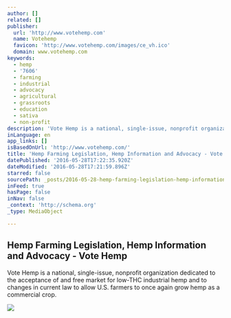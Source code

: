 ```yaml
---
author: []
related: []
publisher:
  url: 'http://www.votehemp.com'
  name: Votehemp
  favicon: 'http://www.votehemp.com/images/ce_vh.ico'
  domain: www.votehemp.com
keywords:
  - hemp
  - '7606'
  - farming
  - industrial
  - advocacy
  - agricultural
  - grassroots
  - education
  - sativa
  - non-profit
description: 'Vote Hemp is a national, single-issue, nonprofit organization dedicated to the acceptance of and free market for low-THC industrial hemp and to changes in current law to allow U.S. farmers to once again grow hemp as a commercial crop.'
inLanguage: en
app_links: []
isBasedOnUrl: 'http://www.votehemp.com/'
title: 'Hemp Farming Legislation, Hemp Information and Advocacy - Vote Hemp'
datePublished: '2016-05-28T17:22:35.920Z'
dateModified: '2016-05-28T17:21:59.896Z'
starred: false
sourcePath: _posts/2016-05-28-hemp-farming-legislation-hemp-information-and-advocacy-vo.md
inFeed: true
hasPage: false
inNav: false
_context: 'http://schema.org'
_type: MediaObject

---
```

<article style=""><h1>Hemp Farming Legislation, Hemp Information and Advocacy - Vote Hemp</h1><p>Vote Hemp is a national, single-issue, nonprofit organization dedicated to the acceptance of and free market for low-THC industrial hemp and to changes in current law to allow U.S. farmers to once again grow hemp as a commercial crop.</p><img src="http://www.votehemp.com/images/vote_hemp_logo_url_thumb.jpg" /></article>